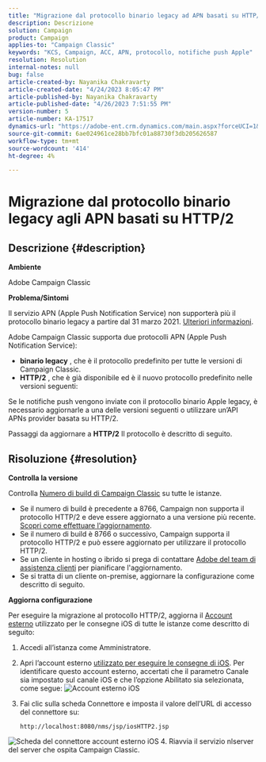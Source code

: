 ```yaml
---
title: "Migrazione dal protocollo binario legacy ad APN basati su HTTP/2"
description: Descrizione
solution: Campaign
product: Campaign
applies-to: "Campaign Classic"
keywords: "KCS, Campaign, ACC, APN, protocollo, notifiche push Apple"
resolution: Resolution
internal-notes: null
bug: false
article-created-by: Nayanika Chakravarty
article-created-date: "4/24/2023 8:05:47 PM"
article-published-by: Nayanika Chakravarty
article-published-date: "4/26/2023 7:51:55 PM"
version-number: 5
article-number: KA-17517
dynamics-url: "https://adobe-ent.crm.dynamics.com/main.aspx?forceUCI=1&pagetype=entityrecord&etn=knowledgearticle&id=baa73d61-dbe2-ed11-a7c7-6045bd006239"
source-git-commit: 6ae024961ce28bb7bfc01a88730f3db205626587
workflow-type: tm+mt
source-wordcount: '414'
ht-degree: 4%

---
```


# Migrazione dal protocollo binario legacy agli APN basati su HTTP/2

## Descrizione {#description}


<b>Ambiente</b>

Adobe Campaign Classic

<b>Problema/Sintomi</b>

Il servizio APN (Apple Push Notification Service) non supporterà più il protocollo binario legacy a partire dal 31 marzo 2021. [Ulteriori informazioni](https://developer.apple.com/news/?id=c88acm2b).

Adobe Campaign Classic supporta due protocolli APN (Apple Push Notification Service):

- <b>binario legacy</b> , che è il protocollo predefinito per tutte le versioni di Campaign Classic.
- <b>HTTP/2</b> , che è già disponibile ed è il nuovo protocollo predefinito nelle versioni seguenti:


Se le notifiche push vengono inviate con il protocollo binario Apple legacy, è necessario aggiornarle a una delle versioni seguenti o utilizzare un’API APNs provider basata su HTTP/2.

Passaggi da aggiornare a <b>HTTP/2</b> Il protocollo è descritto di seguito.


## Risoluzione {#resolution}


<b>Controlla la versione</b>

Controlla [Numero di build di Campaign Classic](https://experienceleague.adobe.com/docs/campaign-classic/using/getting-started/starting-with-adobe-campaign/launching-adobe-campaign.html?lang=en#getting-your-campaign-version) su tutte le istanze.

- Se il numero di build è precedente a 8766, Campaign non supporta il protocollo HTTP/2 e deve essere aggiornato a una versione più recente. [Scopri come effettuare l’aggiornamento](https://experienceleague.adobe.com/docs/campaign-classic/using/monitoring-campaign-classic/updating-adobe-campaign/build-upgrade.html?lang=en#performing-a-build-upgrade).
- Se il numero di build è 8766 o successivo, Campaign supporta il protocollo HTTP/2 e può essere aggiornato per utilizzare il protocollo HTTP/2.
- Se un cliente in hosting o ibrido si prega di contattare [Adobe del team di assistenza clienti](https://experienceleague.adobe.com/docs/customer-one/using/home.html?lang=en) per pianificare l&#39;aggiornamento.
- Se si tratta di un cliente on-premise, aggiornare la configurazione come descritto di seguito.


<b>Aggiorna configurazione</b>

Per eseguire la migrazione al protocollo HTTP/2, aggiorna il [Account esterno](https://experienceleague.adobe.com/docs/campaign-classic/using/installing-campaign-classic/accessing-external-database/external-accounts.html?lang=en) utilizzato per le consegne iOS di tutte le istanze come descritto di seguito:

1. Accedi all’istanza come Amministratore.
2. Apri l’account esterno [utilizzato per eseguire le consegne di iOS](https://experienceleague.adobe.com/docs/campaign-classic/using/sending-messages/sending-push-notifications/configure-the-mobile-app/configuring-the-mobile-application.html?lang=en). Per identificare questo account esterno, accertati che il parametro Canale sia impostato sul canale iOS e che l’opzione Abilitato sia selezionata, come segue:    ![Account esterno iOS](https://helpx.adobe.com/content/dam/help/en/campaign/kb/migrate-to-http2/jcr_content/main-pars/procedure/proc_par/step_1/step_par/image/iOS-ext-account.png "iOS-ext-account")
3. Fai clic sulla scheda Connettore e imposta il valore dell’URL di accesso del connettore su:

   ```
   http://localhost:8080/nms/jsp/iosHTTP2.jsp
   ```

![Scheda del connettore account esterno iOS](https://helpx.adobe.com/content/dam/help/en/campaign/kb/migrate-to-http2/jcr_content/main-pars/procedure/proc_par/step/step_par/image/iOs-ext-account-connector.png "Connettore iOS-ext-account")
4. Riavvia il servizio nlserver del server che ospita Campaign Classic.

